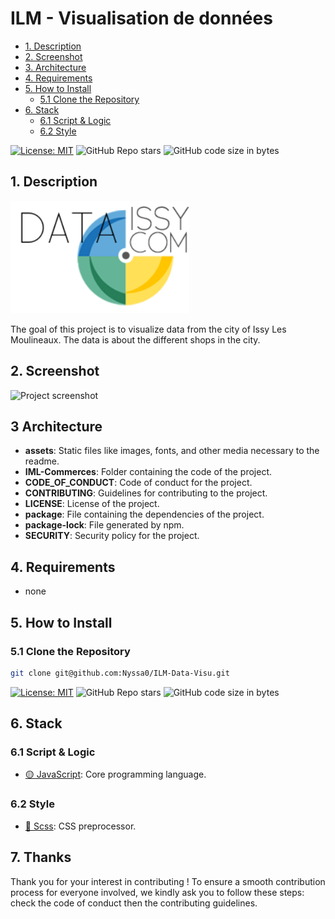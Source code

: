 # ILM - Visualisation de données

- [1. Description](#1-description)
- [2. Screenshot](#2-screenshot)
- [3. Architecture](#3-architecture) 
- [4. Requirements](#4-requirements)
- [5. How to Install](#5-how-to-install)
    - [5.1 Clone the Repository](#51-clone-the-repository)
- [6. Stack](#6-stack)
    - [6.1 Script \& Logic](#71-script--logic)
    - [6.2 Style](#73-style)

[![License: MIT](https://img.shields.io/badge/License-MIT-yellow.svg)](https://opensource.org/licenses/MIT)
![GitHub Repo stars](https://img.shields.io/github/stars/ImJustLucas/RiiWARD)
![GitHub code size in bytes](https://img.shields.io/github/languages/code-size/ImJustLucas/RiiWARD)

## 1. Description

![ILM logo](ILM-Commerces/assets/logo.svg)

The goal of this project is to visualize data from the city of Issy Les Moulineaux. The data is about the different shops in the city.

## 2. Screenshot

![Project screenshot](./assets/screenshot-project.svg)

## 3 Architecture

- **assets**: Static files like images, fonts, and other media necessary to the readme.
- **IML-Commerces**: Folder containing the code of the project.
- **CODE_OF_CONDUCT**: Code of conduct for the project.
- **CONTRIBUTING**: Guidelines for contributing to the project.
- **LICENSE**: License of the project.
- **package**: File containing the dependencies of the project.
- **package-lock**: File generated by npm.
- **SECURITY**: Security policy for the project.

## 4. Requirements

- none

## 5. How to Install

### 5.1 Clone the Repository

```bash
git clone git@github.com:Nyssa0/ILM-Data-Visu.git
```

[![License: MIT](https://img.shields.io/badge/License-MIT-yellow.svg)](https://opensource.org/licenses/MIT)
![GitHub Repo stars](https://img.shields.io/github/stars/ImJustLucas/RiiWARD)
![GitHub code size in bytes](https://img.shields.io/github/languages/code-size/ImJustLucas/RiiWARD)

## 6. Stack

### 6.1 Script & Logic

- [🟡 JavaScript](https://developer.mozilla.org/en/docs/Web/JavaScript): Core programming language.

### 6.2 Style

- [🎨 Scss](https://sass-lang.com/): CSS preprocessor.

## 7. Thanks
Thank you for your interest in contributing ! To ensure a smooth contribution process for everyone involved, we kindly ask you to follow these
steps: check the code of conduct then the contributing guidelines.
